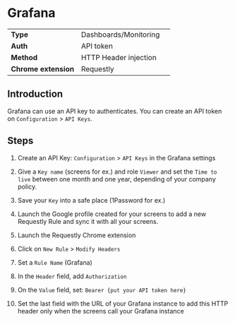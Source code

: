 # Grafana

||||
|---|---|---|
| **Type** | Dashboards/Monitoring ||
| **Auth** | API token ||
| **Method** | HTTP Header injection ||
| **Chrome extension** | Requestly ||

## Introduction

Grafana can use an API key to authenticates. You can create an API token on `Configuration` > `API Keys`.

## Steps

1. Create an API Key: `Configuration` > `API Keys` in the Grafana settings

2. Give a `Key name` (screens for ex.) and role `Viewer` and set the `Time to live` between one month and one year, depending of your company policy.

3. Save your `Key` into a safe place (1Password for ex.)

4. Launch the Google profile created for your screens to add a new Requestly Rule and sync it with all your screens.

5. Launch the Requestly Chrome extension

6. Click on `New Rule` > `Modify Headers`

7. Set a `Rule Name` (Grafana)

8. In the `Header` field, add `Authorization`

9. On the `Value` field, set: `Bearer {put your API token here}`

10. Set the last field with the URL of your Grafana instance to add this HTTP header only when the screens call your Grafana instance
